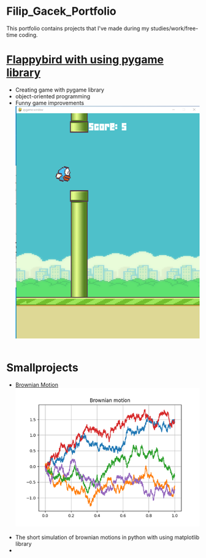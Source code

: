 # Filip_Gacek_Portfolio
This portfolio contains projects that I've made during my studies/work/free-time coding. 

# [Flappybird with using pygame library](https://github.com/GacinhoV33/flappybird)
* Creating game with pygame library 
* object-oriented programming
* Funny game improvements
![Flappybird](/images/flappy_img2.png)
</br> <br>
# Smallprojects

* [Brownian Motion](https://github.com/GacinhoV33/Brownian-Motion-Simulation)
![Brownian Motion](/images/brownian.png)
</br> <br>
* The short simulation of brownian motions in python with using matplotlib library
* 
